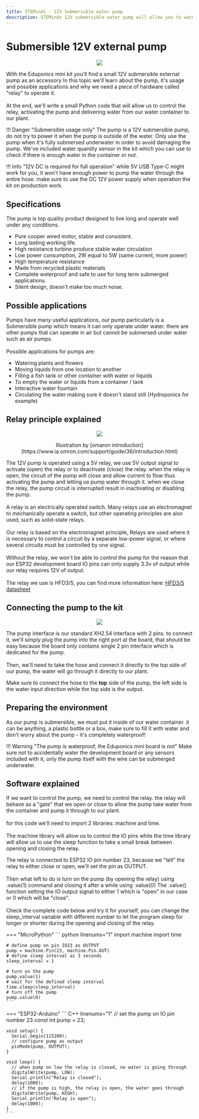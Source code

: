 ```yaml
---
title: STEMinds - 12V Submersible water pump
description: STEMinds 12V submersible water pump will allow you to water your plants and move water from one side to the other with ease.
---
```


# Submersible 12V external pump

<p align="center">
  <img src="https://cdn.steminds.com/docs/kits/eduponics_mini/pump_illustration.png">
</p>


With the Eduponics mini kit you'll find a small 12V submersible external pump as an accessory
In this topic we'll learn about the pump, it's usage and possible applications and why we need a piece of hardware called "relay" to operate it.
<br/><br/>
At the end, we'll write a small Python code that will allow us to control the relay, activating the pump and delivering water from our water container to our plant.

!!! Danger "Submersible usage only"
    The pump is a 12V submersible pump, do not try to power it when the pump is outside of the water.
    Only use the pump when it's fully submersed underwater in order to avoid damaging the pump.
    We've included water quantity sensor in the kit which you can use to check if there is enough water in the container or not.

!!! Info "12V DC is required for full operation"
    while 5V USB Type-C might work for you, it won't have enough power to pump the water through the entire hose. make sure to use the DC 12V power supply when operation the kit on production work.

## Specifications

The pump is top quality product designed to live long and operate well under any conditions.

* Pure cooper wired motor, stable and consistent.
* Long lasting working life.
* High resistance turbine produce stable water circulation
* Low power consumption, 2W equal to 5W (same current, more power)
* High temperature resistance
* Made from recycled plastic materials
* Complete waterproof and safe to use for long term submerged applications.
* Silent design, doesn't make too much noise.

## Possible applications

Pumps have many useful applications, our pump particularly is a Submersible pump which means it can only operate under water. there are other pumps that can operate in air but cannot be submersed under water such as air pumps.
<br/><br/>
Possible applications for pumps are:

* Watering plants and flowers
* Moving liquids from one location to another
* Filling a fish tank or other container with water or liquids
* To empty the water or liquids from a container / tank
* Interactive water fountain
* Circulating the water making sure it doesn't stand still (Hydroponics for example)


## Relay principle explained

<p align="center">
  <img src="https://cdn.steminds.com/docs/kits/eduponics_mini/principle_of_relay.gif">
</p>
<center>Illustration by [omaron introduction](https://www.ia.omron.com/support/guide/36/introduction.html)</center>


The 12V pump is operated using a 5V relay, we use 5V output signal to activate (open) the relay or to deactivate (close) the relay.
when the relay is open, the circuit of the pump will close and allow current to flow thus activating the pump and letting us pump water through it.
when we close the relay, the pump circuit is interrupted result in inactivating or disabling the pump.
<br/><br/>
A relay is an electrically operated switch. Many relays use an electromagnet to mechanically operate a switch, but other operating principles are also used, such as solid-state relays.
<br/><br/>
Our relay is based on the electromagnet principle, Relays are used where it is necessary to control a circuit by a separate low-power signal, or where several circuits must be controlled by one signal.
<br/><br/>
Without the relay, we won't be able to control the pump for the reason that our ESP32 development board IO pins can only supply 3.3v of output while our relay requires 12V of output.
<br/><br/>
The relay we use is HFD3/5, you can find more information here: [HFD3/5 datasheet](https://www.tme.eu/Document/34ac8bdc196985074ba301cdae9bb11c/HFD3.pdf)

## Connecting the pump to the kit

<p align="center">
  <img src="https://cdn.steminds.com/docs/kits/eduponics_mini/eduponics_mini_connecting_12v_pump.jpeg">
</p>

The pump interface is our standard XH2.54 interface with 2 pins.
to connect it, we'll simply plug the pump into the right port at the board, that should be easy because the board only contains single 2 pin interface which is dedicated for the pump.
<br/><br/>
Then, we'll need to take the hose and connect it directly to the top side of our pump, the water will go through it directly to our plant.

 Make sure to connect the hose to the <b>top</b> side of the pump, the left side is the water input direction while the top side is the output.

## Preparing the environment

As our pump is submersible, we must put it inside of our water container. it can be anything, a plastic bottle or a box, make sure to fill it with water and don't worry about the pump - it's completely waterproof!

!!! Warning "The pump is waterproof, the Eduponics mini board is not"
    Make sure not to accidentally water the development board or any sensors included with it, only the pump itself with the wire can be submerged underwater.

## Software explained

If we want to control the pump, we need to control the relay. the relay will behave as a "gate" that we open or close to allow the pump take water from the container and pump it through to our plant.
<br/><br/>
for this code we'll need to import 2 libraries: machine and time.
<br/><br/>
The machine library will allow us to control the IO pins while the time library will allow us to use the sleep function to take a small break between opening and closing the relay.

The relay is connected to ESP32 IO pin number 23, because we "tell" the relay to either close or open, we'll set the pin as OUTPUT.
<br/><br/>
Then what left to do is turn on the pump (by opening the relay) using .value(1) command and closing it after a while using .value(0)
The .value() function setting the IO output signal to either 1 which is "open" in our case or 0 which will be "close".
<br/><br/>
Check the complete code below and try it for yourself, you can change the sleep_interval variable with different number to let the program sleep for longer or shorter during the opening and closing of the relay.

=== "MicroPython"
    ``` python linenums="1"
    import machine
    import time

    # define pump on pin IO23 as OUTPUT
    pump = machine.Pin(23, machine.Pin.OUT)
    # define sleep interval as 3 seconds
    sleep_interval = 1

    # turn on the pump
    pump.value(1)
    # wait for the defined sleep interval
    time.sleep(sleep_interval)
    # turn off the pump
    pump.value(0)
    ```
=== "ESP32-Arduino"
    ``` C++ linenums="1"
    // set the pump on IO pin number 23
    const int pump = 23;

    void setup() {
      Serial.begin(115200);
      // configure pump as output
      pinMode(pump, OUTPUT);
    }

    void loop() {
      // when pump on low the relay is closed, no water is going through
      digitalWrite(pump, LOW);
      Serial.println("Relay is closed");
      delay(1000);
      // if the pump is high, the relay is open, the water goes through
      digitalWrite(pump, HIGH);
      Serial.println("Relay is open");
      delay(1000);
    }
    ```
